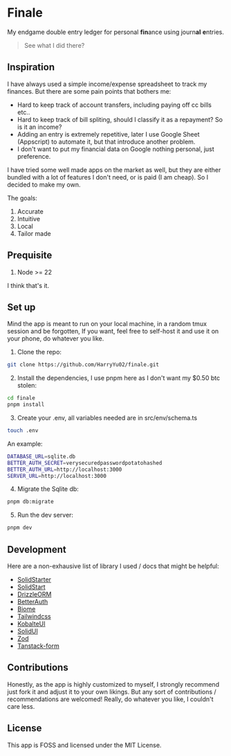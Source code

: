 # Finale

My endgame double entry ledger for personal **fin**ance using journ**al** **e**ntries.

> See what I did there?

## Inspiration

I have always used a simple income/expense spreadsheet to track my finances.
But there are some pain points that bothers me:

- Hard to keep track of account transfers, including paying off cc bills etc..
- Hard to keep track of bill spliting, should I classify it as a repayment?
  So is it an income?
- Adding an entry is extremely repetitive, later I use Google Sheet
  (Appscript) to automate it, but that introduce another problem.
- I don't want to put my financial data on Google
  nothing personal, just preference.

I have tried some well made apps on the market as well,
but they are either bundled with a lot of features I don't need,
or is paid (I am cheap). So I decided to make my own.

The goals:

1. Accurate
2. Intuitive
3. Local
4. Tailor made

## Prequisite

1. Node >= 22

I think that's it.

## Set up

Mind the app is meant to run on your local machine,
in a random tmux session and be forgotten,
If you want, feel free to self-host it and use it on your phone,
do whatever you like.

1. Clone the repo:

```bash
git clone https://github.com/HarryYu02/finale.git
```

2. Install the dependencies, I use pnpm here as I don't want my $0.50 btc stolen:

```bash
cd finale
pnpm install
```

3. Create your .env, all variables needed are in src/env/schema.ts

```bash
touch .env
```

An example:

```bash
DATABASE_URL=sqlite.db
BETTER_AUTH_SECRET=verysecuredpasswordpotatohashed
BETTER_AUTH_URL=http://localhost:3000
SERVER_URL=http://localhost:3000
```

4. Migrate the Sqlite db:

```bash
pnpm db:migrate
```

5. Run the dev server:

```bash
pnpm dev
```

## Development

Here are a non-exhausive list of library I used / docs that might be helpful:

- [SolidStarter](https://github.com/HarryYu02/solid-starter)
- [SolidStart](https://docs.solidjs.com/solid-start/)
- [DrizzleORM](https://orm.drizzle.team/docs/overview)
- [BetterAuth](https://www.better-auth.com/docs/introduction)
- [Biome](https://biomejs.dev/guides/getting-started/)
- [Tailwindcss](https://tailwindcss.com/docs/installation/using-vite)
- [KobalteUI](https://kobalte.dev/docs/core/overview/introduction)
- [SolidUI](https://www.solid-ui.com/docs/introduction)
- [Zod](https://zod.dev/)
- [Tanstack-form](https://tanstack.com/form/latest/docs/overview)

## Contributions

Honestly, as the app is highly customized to myself,
I strongly recommend just fork it and adjust it to your own likings.
But any sort of contributions / recommendations are welcomed!
Really, do whatever you like, I couldn't care less.

## License

This app is FOSS and licensed under the MIT License.
